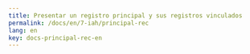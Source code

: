 ```yaml
---
title: Presentar un registro principal y sus registros vinculados
permalink: /docs/en/7-iah/principal-rec
lang: en
key: docs-principal-rec-en
---
```

